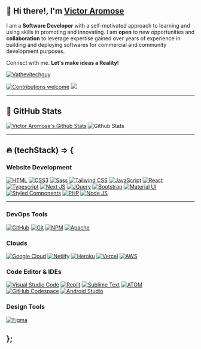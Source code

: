 ## 👋 Hi there!, I'm <a href="https://linktr.ee/Vathevitechguy" target="_blank">Victor Aromose</a>

I am a **Software Developer** with a self-motivated approach to learning and using skills in promoting and innovating. I am **open** to new opportunities and **collaboration** to leverage expertise gained over years of experience in building and deploying softwares for commercial and community development purposes.

Connect with me. **Let's make ideas a Reality!**

<p align="left"> <a href="https://twitter.com/vathevitechguy" target="blank"><img src="https://img.shields.io/twitter/follow/vathevitechguy?logo=twitter&style=for-the-badge" alt="Vathevitechguy" /></a></p>

[![Contributions welcome](https://img.shields.io/badge/contributions-welcome-brightgreen.svg?style=flat)](https://github.com/vathevitechguy)
[![](https://komarev.com/ghpvc/?username=vathevitechguy&color=blue)](https://github.com/vathevitechguy)

---

## 🚀 GitHub Stats

[![Victor Aromose's Github Stats](https://activity-graph.herokuapp.com/graph?username=vathevitechguy&bg_color=1c1917&color=ffffff&line=22c55e&point=ffffff&area_color=1c1917&area=true&hide_border=true&custom_title=Commits%20Graph)](https://github.com/vathevitechguy)
![Github Stats](https://github-readme-stats.vercel.app/api?username=vathevitechguy&count_private=true&show_icons=true&theme=dark)

<!-- ![Top Langs](https://github-readme-stats.vercel.app/api/top-langs/?username=vathevitechguy&hide=TeX&layout=compact&theme=synthwave) -->

---

## 🔥 (techStack) => {

### **Website Development**

[![HTML](https://img.shields.io/badge/HTML5-E34F26?style=for-the-badge&logo=html5&logoColor=white 'HTML')](https://github.com/vathevitechguy?tab=repositories)
[![CSS3](https://img.shields.io/badge/CSS3-1572B6?style=for-the-badge&logo=css3&logoColor=white 'CSS')](https://github.com/vathevitechguy?tab=repositories)
[![Sass](https://img.shields.io/badge/Sass-CC6699?style=for-the-badge&logo=sass&logoColor=white 'SASS')](https://github.com/vathevitechguy?tab=repositories)
[![Tailwind CSS](https://img.shields.io/badge/tailwind-2596be?style=for-the-badge&logo=tailwind-css&logoColor=white 'Tailwind')](https://github.com/vathevitechguy?tab=repositories)
[![JavaScript](https://img.shields.io/badge/JavaScript-F7DF1E?style=for-the-badge&logo=javascript&logoColor=black 'JavaScript')](https://github.com/vathevitechguy?tab=repositories)
[![React](https://img.shields.io/badge/React-20232A?style=for-the-badge&logo=react&logoColor=61DAFB 'React')](https://github.com/vathevitechguy?tab=repositories)
[![Typescript](https://img.shields.io/badge/TypeScript-007ACC?style=for-the-badge&logo=typescript&logoColor=white "Typescript")](https://github.com/vathevitechguy?tab=repositories)
[![Next JS](https://img.shields.io/badge/Next-black?style=for-the-badge&logo=next.js&logoColor=white "Next.js")]([https://github.com/DanielDallas?tab=repositories](https://github.com/vathevitechguy?tab=repositories))
[![JQuery](https://img.shields.io/badge/jQuery-0769AD?style=for-the-badge&logo=jquery&logoColor=white 'JQuery')](https://github.com/vathevitechguy?tab=repositories)
[![Bootstrap](https://img.shields.io/badge/Bootstrap-563D7C?style=for-the-badge&logo=bootstrap&logoColor=white 'Bootstrap')](https://github.com/vathevitechguy?tab=repositories)
[![Material UI](https://img.shields.io/badge/Material--UI-%230081CB.svg?style=for-the-badge&logo=mui&logoColor=white 'Material UI')](https://github.com/vathevitechguy?tab=repositories)
[![Styled Components](https://img.shields.io/badge/styled--components-DB7093?style=for-the-badge&logo=styled-components&logoColor=white 'Styled-Components')](https://github.com/vathevitechguy?tab=repositories)
[![PHP](https://img.shields.io/badge/PHP-777BB4?style=for-the-badge&logo=php&logoColor=white 'PHP')](https://github.com/vathevitechguy?tab=repositories)
[![Node JS](https://img.shields.io/badge/Node.js-43853D?style=for-the-badge&logo=node.js&logoColor=white 'Nodejs')](https://github.com/vathevitechguy?tab=repositories)

<hr />

### **DevOps Tools**

[![GitHub](https://img.shields.io/badge/github-%23121011.svg?style=for-the-badge&logo=github&logoColor=white 'GitHub')](https://github.com/vathevitechguy?tab=repositories)
[![Git](https://img.shields.io/badge/git-%23F05033.svg?style=for-the-badge&logo=git&logoColor=white 'Git')](https://github.com/vathevitechguy?tab=repositories)
[![NPM](https://img.shields.io/badge/NPM-%23000000.svg?style=for-the-badge&logo=npm&logoColor=white 'Npm')](https://github.com/vathevitechguy?tab=repositories)
[![Apache](https://img.shields.io/badge/apache-%23D42029.svg?style=for-the-badge&logo=apache&logoColor=white 'Apache')](https://github.com/vathevitechguy?tab=repositories)

### **Clouds**

[![Google Cloud](https://img.shields.io/badge/GoogleCloud-%234285F4.svg?style=for-the-badge&logo=google-cloud&logoColor=white 'Google Cloud')](https://github.com/vathevitechguy?tab=repositories)
[![Netlify](https://img.shields.io/badge/netlify-%23000000.svg?style=for-the-badge&logo=netlify&logoColor=#00C7B7 'Netlify')](https://github.com/vathevitechguy?tab=repositories)
[![Heroku](https://img.shields.io/badge/heroku-%23430098.svg?style=for-the-badge&logo=heroku&logoColor=white 'Heroku')](https://github.com/vathevitechguy?tab=repositories)
[![Vercel](https://img.shields.io/badge/vercel-%23000000.svg?style=for-the-badge&logo=vercel&logoColor=white 'Vercel')](https://github.com/vathevitechguy?tab=repositories)
[![AWS](https://img.shields.io/badge/Amazon-_AWS-FF9900?style=for-the-badge&logo=amazon-aws&logoColor=white 'AWS')](https://github.com/vathevitechguy?tab=repositories)

### **Code Editor & IDEs**

[![Visual Studio Code](https://img.shields.io/badge/VS%20Code-0078d7.svg?style=for-the-badge&logo=visual-studio-code&logoColor=white 'Visual Studio Code')](https://github.com/vathevitechguy?tab=repositories)
[![Replit](https://img.shields.io/badge/replit-%23000000.svg?style=for-the-badge&logo=replit&logoColor=important 'Replit')](https://github.com/vathevitechguy?tab=repositories)
[![Sublime Text](https://img.shields.io/badge/sublime_text-%23575757.svg?style=for-the-badge&logo=sublime-text&logoColor=important 'Sublime Text')](https://github.com/vathevitechguy?tab=repositories)
[![ATOM](https://img.shields.io/badge/atom-27a86c?style=for-the-badge&logo=atom&logoColor=white)](https://github.com/vathevitechguy?tab=repositories)
[![GitHub Codespace](https://img.shields.io/badge/github_codespace-%23121011.svg?style=for-the-badge&logo=github&logoColor=white 'GitHub Codespace')](https://github.com/vathevitechguy?tab=repositories)
[![Android Studio](https://img.shields.io/badge/Android%20Studio-3DDC84.svg?style=for-the-badge&logo=android-studio&logoColor=white)](https://github.com/vathevitechguy?tab=repositories)

### **Design Tools**

[![Figma](https://img.shields.io/badge/figma-%23F24E1E.svg?style=for-the-badge&logo=figma&logoColor=white 'Figma')](https://github.com/vathevitechguy?tab=repositories)

## };

<!-- <details>
  <summary>:zap: GitHub Stats</summary>
  <br />
 <img align="left" alt="vathevitechguy's GitHub Stats" src="https://github-readme-stats.vercel.app/api?username=vathevitechguy&show_icons=true&hide_border=true&theme=dracula" />
</details> -->
